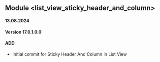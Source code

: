 ## Module <list_view_sticky_header_and_column>
#### 13.08.2024
#### Version 17.0.1.0.0
#### ADD
- Initial commit for Sticky Header And Column In List View
